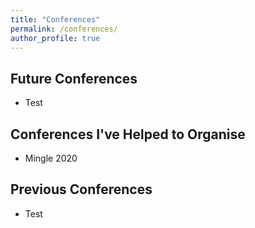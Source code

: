 ```yaml
---
title: "Conferences"
permalink: /conferences/
author_profile: true
---
```


## Future Conferences
- Test

## Conferences I've Helped to Organise
- Mingle 2020

## Previous Conferences
- Test
